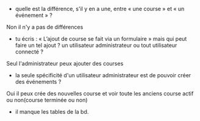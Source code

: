 - quelle est la différence, s'il y en a une, entre « une course » et « un événement » ?

Non il n'y a pas de différences

- tu écris : « L’ajout de course se fait via un formulaire » mais qui peut faire un tel ajout ? un utilisateur administrateur ou tout utilisateur connecté ?

Seul l'administrateur peux ajouter des courses

- la seule spécificité d'un utilisateur administrateur est de pouvoir créer des événements ?

Oui il peux crée des nouvelles course et voir toute les anciens course actif ou non(course terminée ou non)

- il manque les tables de la bd.

